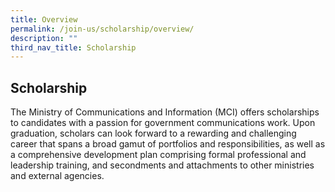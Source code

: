 ```yaml
---
title: Overview
permalink: /join-us/scholarship/overview/
description: ""
third_nav_title: Scholarship
---
```

Scholarship
-----------

The Ministry of Communications and Information (MCI) offers scholarships to candidates with a passion for government communications work. Upon graduation, scholars can look forward to a rewarding and challenging career that spans a broad gamut of portfolios and responsibilities, as well as a comprehensive development plan comprising formal professional and leadership training, and secondments and attachments to other ministries and external agencies.